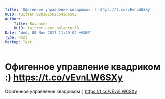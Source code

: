```yaml
---
Title: 'Офигенное управление квадриком :) https://t.co/vEvnLW6SXy'
UUID: twitter.928182562354286592
Author:
    Title: Balancer
    UUID: twitter.user.balancer73
Date: 'Wed, 08 Nov 2017 11:49:02 +0300'
Type: Post
Markup: Text
---
```


# Офигенное управление квадриком :) https://t.co/vEvnLW6SXy

Офигенное управление квадриком :)
https://t.co/vEvnLW6SXy